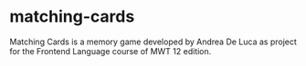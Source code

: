 # matching-cards
Matching Cards is a memory game developed by Andrea De Luca as project for the Frontend Language course of MWT 12 edition.
